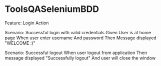 # ToolsQASeleniumBDD

Feature: Login Action

Scenario: Successful login with valid credentials
	Given User is at home page
	When user enter username
	And password
	Then Message displayed "WELCOME :)"

Scenario: Successful logout
	When user logout from application
	Then message displayed "Successfully logout"
	And user will close the window
	
